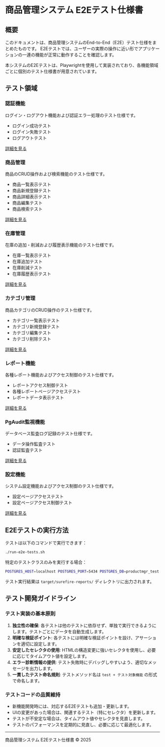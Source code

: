 # 商品管理システム E2Eテスト仕様書

## 概要

このドキュメントは、商品管理システムのEnd-to-End（E2E）テスト仕様をまとめたものです。
E2Eテストでは、ユーザーの実際の操作に近い形でアプリケーションの一連の機能が正常に動作することを確認します。

本システムのE2Eテストは、Playwrightを使用して実装されており、各機能領域ごとに個別のテスト仕様書が用意されています。

## テスト領域

### 認証機能

ログイン・ログアウト機能および認証エラー処理のテスト仕様です。
- ログイン成功テスト
- ログイン失敗テスト
- ログアウトテスト

[詳細を見る](auth_e2e_test.md)

### 商品管理

商品のCRUD操作および検索機能のテスト仕様です。
- 商品一覧表示テスト
- 商品新規登録テスト
- 商品詳細表示テスト
- 商品編集テスト
- 商品検索テスト

[詳細を見る](product_e2e_test.md)

### 在庫管理

在庫の追加・削減および履歴表示機能のテスト仕様です。
- 在庫一覧表示テスト
- 在庫追加テスト
- 在庫削減テスト
- 在庫履歴表示テスト

[詳細を見る](inventory_e2e_test.md)

### カテゴリ管理

商品カテゴリのCRUD操作のテスト仕様です。
- カテゴリ一覧表示テスト
- カテゴリ新規登録テスト
- カテゴリ編集テスト
- カテゴリ削除テスト

[詳細を見る](category_e2e_test.md)

### レポート機能

各種レポート機能およびアクセス制御のテスト仕様です。
- レポートアクセス制御テスト
- 各種レポートページアクセステスト
- レポートデータ表示テスト

[詳細を見る](report_e2e_test.md)

### PgAudit監視機能

データベース監査ログ記録のテスト仕様です。
- データ操作監査テスト
- 認証監査テスト

[詳細を見る](pgaudit_e2e_test.md)

### 設定機能

システム設定機能およびアクセス制御のテスト仕様です。
- 設定ページアクセステスト
- 設定ページアクセス制御テスト

[詳細を見る](settings_e2e_test.md)

## E2Eテストの実行方法

テストは以下のコマンドで実行できます：
```bash
./run-e2e-tests.sh
```

特定のテストクラスのみを実行する場合：
```bash
POSTGRES_HOST=localhost POSTGRES_PORT=5434 POSTGRES_DB=productmgr_test POSTGRES_USER=testuser POSTGRES_PASSWORD=testpass mvn -DskipClean=true test -Dtest=com.example.productmgr.e2e.playwright.ProductPlaywrightTest
```

テスト実行結果は `target/surefire-reports/` ディレクトリに出力されます。

## テスト開発ガイドライン

### テスト実装の基本原則

1. **独立性の確保**: 各テストは他のテストに依存せず、単独で実行できるようにします。テストごとにデータを自動生成します。
2. **明確な検証ポイント**: 各テストには明確な検証ポイントを設け、アサーションを適切に設定します。
3. **安定したセレクタの使用**: HTMLの構造変更に強いセレクタを使用し、必要に応じてタイムアウト値を設定します。
4. **エラー診断情報の提供**: テスト失敗時にデバッグしやすいよう、適切なメッセージを出力します。
5. **一貫したテスト命名規則**: テストメソッド名は `test + テスト対象機能` の形式で命名します。

### テストコードの品質維持

- 新機能開発時には、対応するE2Eテストも追加・更新します。
- UIの変更があった場合は、関連するテスト（特にセレクタ）を更新します。
- テストが不安定な場合は、タイムアウト値やセレクタを見直します。
- テストのパフォーマンスを定期的に見直し、必要に応じて最適化します。

---

商品管理システム E2Eテスト仕様書 © 2025